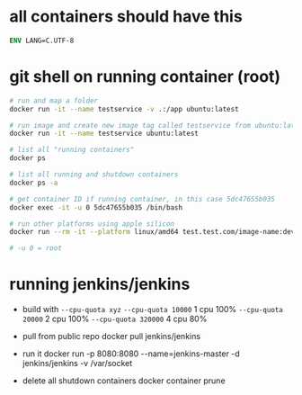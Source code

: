 # all containers should have this

```Dockerfile
ENV LANG=C.UTF-8
```

# git shell on running container (root)

```sh
# run and map a folder
docker run -it --name testservice -v .:/app ubuntu:latest

# run image and create new image tag called testservice from ubuntu:latest
docker run -it --name testservice ubuntu:latest

# list all "running containers"
docker ps

# list all running and shutdown containers
docker ps -a

# get container ID if running container, in this case 5dc47655b035
docker exec -it -u 0 5dc47655b035 /bin/bash

# run other platforms using apple silicon
docker run --rm -it --platform linux/amd64 test.test.com/image-name:dev bash

# -u 0 = root
```

# running jenkins/jenkins

- build with `--cpu-quota xyz`
  `--cpu-quota 10000` 1 cpu 100%
  `--cpu-quota 20000` 2 cpu 100%
  `--cpu-quota 320000` 4 cpu 80%

- pull from public repo
  docker pull jenkins/jenkins

- run it
  docker run -p 8080:8080 --name=jenkins-master -d jenkins/jenkins -v
  /var/socket

- delete all shutdown containers
  docker container prune

